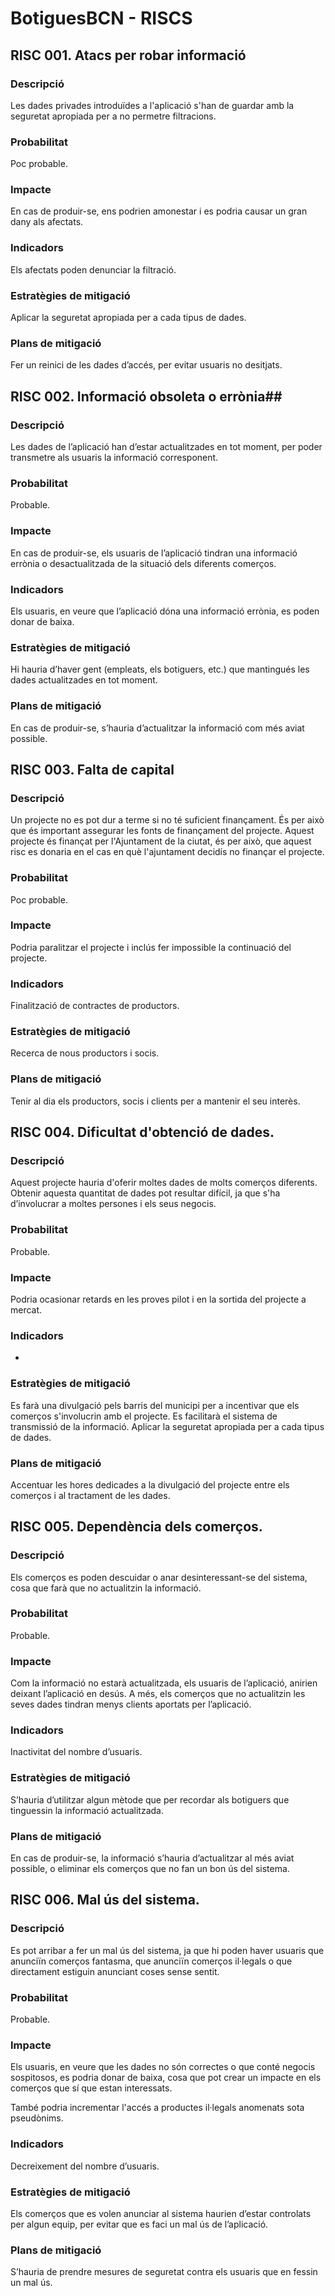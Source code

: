 ﻿# BotiguesBCN - RISCS #



## RISC 001. Atacs per robar informació ##

### Descripció ###

Les dades privades introduïdes a l'aplicació s'han de guardar amb la seguretat apropiada per a no permetre filtracions. 

### Probabilitat ###

Poc probable.
 
### Impacte ###

En cas de produir-se, ens podrien amonestar i es podria causar un gran dany als afectats.
 
### Indicadors ###

Els afectats poden denunciar la filtració.
 
### Estratègies de mitigació ###

Aplicar la seguretat apropiada per a cada tipus de dades.
 
### Plans de mitigació ###

Fer un reinici de les dades d’accés, per evitar usuaris no desitjats.



## RISC 002. Informació obsoleta o errònia##

### Descripció ###

Les dades de l’aplicació han d’estar actualitzades en tot moment, per poder transmetre als usuaris la informació corresponent.

### Probabilitat ###

Probable.
 
### Impacte ###

En cas de produir-se, els usuaris de l’aplicació tindran una informació errònia o desactualitzada de la situació dels diferents comerços.
 
### Indicadors ###

Els usuaris, en veure que l’aplicació dóna una informació errònia, es poden donar de baixa.
 



### Estratègies de mitigació ###

Hi hauria d’haver gent (empleats, els botiguers, etc.) que mantingués les dades actualitzades en tot moment.
 
### Plans de mitigació ###

En cas de produir-se, s’hauria d’actualitzar la informació com més aviat possible.



## RISC 003. Falta de capital ##

### Descripció ###

Un projecte no es pot dur a terme si no té suficient finançament. És per això que és important assegurar les fonts de finançament del projecte. Aquest projecte és finançat per l'Ajuntament de la ciutat, és per això, que aquest risc es donaria en el cas en què l'ajuntament decidís no finançar el projecte.

### Probabilitat ###

Poc probable.

### Impacte ###

Podria paralitzar el projecte i inclús fer impossible la continuació del projecte.
 
### Indicadors ###

Finalització de contractes de productors. 
 
### Estratègies de mitigació ###

Recerca de nous productors i socis. 
 
### Plans de mitigació ###

Tenir al dia els productors, socis i clients per a mantenir el seu interès.



## RISC 004. Dificultat d'obtenció de dades. ##

### Descripció ###

Aquest projecte hauria d'oferir moltes dades de molts comerços diferents. Obtenir aquesta quantitat de dades pot resultar difícil, ja que s'ha d’involucrar a moltes persones i els seus negocis.

### Probabilitat ###

Probable.
 



### Impacte ###

Podria ocasionar retards en les proves pilot i en la sortida del projecte a mercat.
 
### Indicadors ###

 - 

### Estratègies de mitigació ###

Es farà una divulgació pels barris del municipi per a incentivar que els comerços s'involucrin amb el projecte. Es facilitarà el sistema de transmissió de la informació.
Aplicar la seguretat apropiada per a cada tipus de dades.
 
### Plans de mitigació ###

Accentuar les hores dedicades a la divulgació del projecte entre els comerços i al tractament de les dades.



## RISC 005. Dependència dels comerços. ##

### Descripció ###

Els comerços es poden descuidar o anar desinteressant-se del sistema, cosa que farà que no actualitzin la informació.

### Probabilitat ###

Probable.
 
### Impacte ###

Com la informació no estarà actualitzada, els usuaris de l’aplicació, anirien deixant l’aplicació en desús. A més, els comerços que no actualitzin les seves dades tindran menys clients aportats per l’aplicació.

### Indicadors ###

Inactivitat del nombre d’usuaris.

### Estratègies de mitigació ###

S’hauria d’utilitzar algun mètode que per recordar als botiguers que tinguessin la informació actualitzada.
 
### Plans de mitigació ###

En cas de produir-se, la informació s’hauria d’actualitzar al més aviat possible, o eliminar els comerços que no fan un bon ús del sistema.




## RISC 006. Mal ús del sistema. ##

### Descripció ###

Es pot arribar a fer un mal ús del sistema, ja que hi poden haver usuaris que anunciïn comerços fantasma, que anunciïn comerços il·legals o que directament estiguin anunciant coses sense sentit.

### Probabilitat ###

Probable.
 
### Impacte ###

Els usuaris, en veure que les dades no són correctes o que conté negocis sospitosos, es podria donar de baixa, cosa que pot crear un impacte en els comerços que sí que estan interessats.

També podria incrementar l'accés a productes il·legals anomenats sota pseudònims.

### Indicadors ###

Decreixement del nombre d’usuaris.

### Estratègies de mitigació ###

Els comerços que es volen anunciar al sistema haurien d’estar controlats per algun equip, per evitar que es faci un mal ús de l’aplicació.

### Plans de mitigació ###

S’hauria de prendre mesures de seguretat contra els usuaris que en fessin un mal ús.
